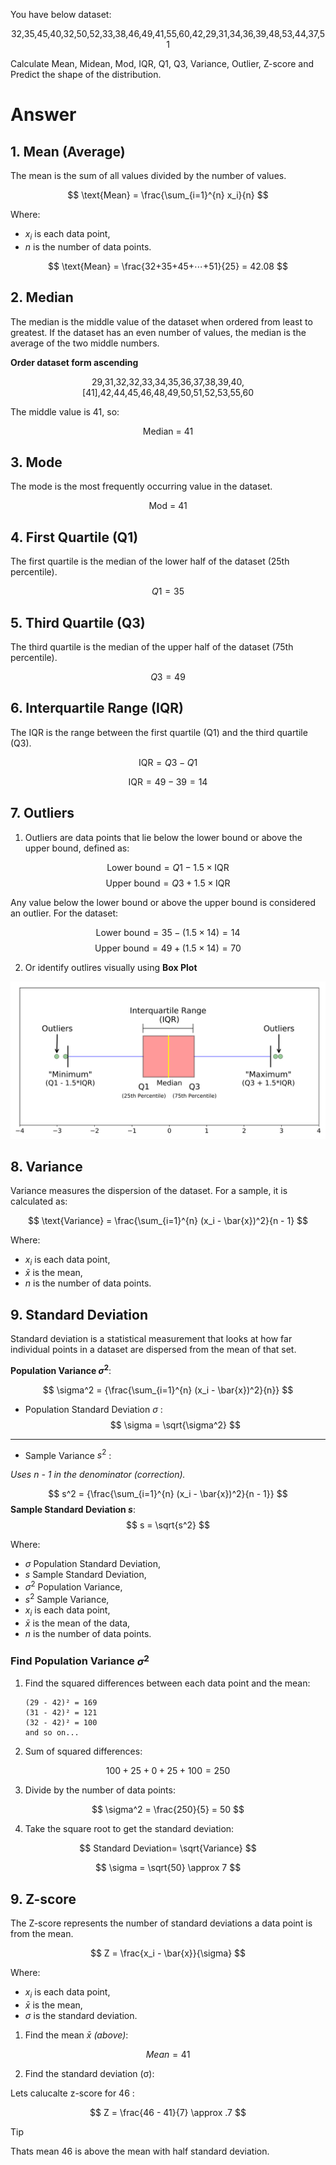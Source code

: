 
You have below dataset: 

$$
\text{32,35,45,40,32,50,52,33,38,46,49,41,55,60,42,29,31,34,36,39,48,53,44,37,51}
$$

Calculate Mean, Midean, Mod, IQR, Q1, Q3, Variance, Outlier, Z-score and Predict the shape of the distribution.

# Answer
## 1. Mean (Average)
The mean is the sum of all values divided by the number of values.

$$
\text{Mean} = \frac{\sum_{i=1}^{n} x_i}{n}
$$

Where:
- $x_i$ is each data point,
- $n$ is the number of data points.


$$
\text{Mean} = \frac{32+35+45+⋯+51}{25} = 42.08
$$


## 2. Median
The median is the middle value of the dataset when ordered from least to greatest. If the dataset has an even number of values, the median is the average of the two middle numbers.

**Order dataset form ascending**

$$
\text{29,31,32,32,33,34,35,36,37,38,39,40,[41],42,44,45,46,48,49,50,51,52,53,55,60}
$$

The middle value is 41, so:

$$
\text{Median = 41}
$$

## 3. Mode
The mode is the most frequently occurring value in the dataset.

$$
\text{Mod = 41}
$$

## 4. First Quartile (Q1)
The first quartile is the median of the lower half of the dataset (25th percentile).

$$
Q1=35
$$

## 5. Third Quartile (Q3)
The third quartile is the median of the upper half of the dataset (75th percentile).

$$
Q3=49
$$

## 6. Interquartile Range (IQR)
The IQR is the range between the first quartile (Q1) and the third quartile (Q3).

$$
\text{IQR} = Q3 - Q1
$$

$$
\text{IQR} = 49 - 39 = 14
$$

## 7. Outliers
1. Outliers are data points that lie below the lower bound or above the upper bound, defined as:

$$
\text{Lower bound} = Q1 - 1.5 \times \text{IQR}
$$
$$
\text{Upper bound} = Q3 + 1.5 \times \text{IQR}
$$


Any value below the lower bound or above the upper bound is considered an outlier. For the dataset:

$$
\text{Lower bound} = 35−(1.5×14) = 14
$$
$$
\text{Upper bound} = 49+(1.5×14) = 70
$$

2. Or identify outlires visually using **Box Plot**

![alt text](image-1.png)

## 8. Variance
Variance measures the dispersion of the dataset. For a sample, it is calculated as:

$$
\text{Variance} = \frac{\sum_{i=1}^{n} (x_i - \bar{x})^2}{n - 1}
$$

Where:
- $x_i$ is each data point,
- $\bar{x}$ is the mean,
- $n$ is the number of data points.

## 9. Standard Deviation

Standard deviation is a statistical measurement that looks at how far individual points in a dataset are dispersed from the mean of that set. 

**Population Variance $\sigma^2$**:

$$
\sigma^2 = {\frac{\sum_{i=1}^{n} (x_i - \bar{x})^2}{n}}
$$

- Population Standard Deviation $\sigma$ :
$$
\sigma = \sqrt{\sigma^2}
$$
---
- Sample Variance $s^2$ :

*Uses n - 1 in the denominator (correction).*

$$
s^2 = {\frac{\sum_{i=1}^{n} (x_i - \bar{x})^2}{n - 1}}
$$
**Sample Standard Deviation $s$**: 
$$
s = \sqrt{s^2}
$$


Where:
- $\sigma$ Population Standard Deviation,
- $s$ Sample Standard Deviation,
- $\sigma^2$ Population Variance,
- $s^2$ Sample Variance,
- $x_i$ is each data point,
- $\bar{x}$ is the mean of the data,
- $n$ is the number of data points.

### Find Population Variance $\sigma^2$

1. Find the squared differences between each data point and the mean:
    ```
    (29 - 42)² = 169
    (31 - 42)² = 121
    (32 - 42)² = 100
    and so on...
    ```

2. Sum of squared differences:
   
$$
100 + 25 + 0 + 25 + 100 = 250
$$

3. Divide by the number of data points:

$$
\sigma^2 = \frac{250}{5} = 50
$$

4. Take the square root to get the standard deviation:

 $$
 Standard Deviation= \sqrt{Variance}
 $$

$$
\sigma = \sqrt{50} \approx 7
$$

## 9. Z-score
The Z-score represents the number of standard deviations a data point is from the mean.

$$
Z = \frac{x_i - \bar{x}}{\sigma}
$$

Where:
- $x_i$ is each data point,
- $\bar{x}$ is the mean,
- $\sigma$ is the standard deviation.

1. Find the mean $\bar{x}$ *(above)*: 

$$
Mean = 41
$$

2. Find the standard deviation (σ):


Lets calucalte z-score for 46 :

$$
Z = \frac{46 - 41}{7} \approx .7
$$

> [!TIP]
> Thats mean 46 is above the mean with half standard deviation.
